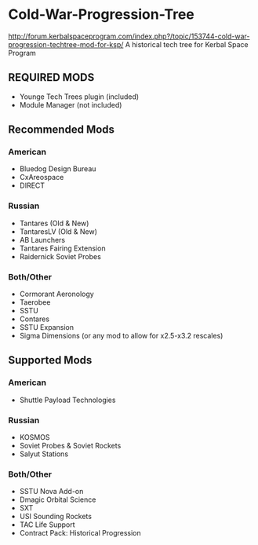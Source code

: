 # Cold-War-Progression-Tree
http://forum.kerbalspaceprogram.com/index.php?/topic/153744-cold-war-progression-techtree-mod-for-ksp/
A historical tech tree for Kerbal Space Program

## REQUIRED MODS

* Younge Tech Trees plugin (included)
* Module Manager (not included)

## Recommended Mods

### American

* Bluedog Design Bureau
* CxAreospace
* DIRECT

### Russian

* Tantares (Old & New)
* TantaresLV (Old & New)
* AB Launchers
* Tantares Fairing Extension
* Raidernick Soviet Probes

### Both/Other

* Cormorant Aeronology
* Taerobee
* SSTU
* Contares
* SSTU Expansion
* Sigma Dimensions (or any mod to allow for x2.5-x3.2 rescales)

## Supported Mods

### American

* Shuttle Payload Technologies

### Russian

* KOSMOS
* Soviet Probes & Soviet Rockets
* Salyut Stations

### Both/Other

* SSTU Nova Add-on
* Dmagic Orbital Science
* SXT
* USI Sounding Rockets
* TAC Life Support
* Contract Pack: Historical Progression
